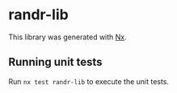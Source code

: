 # randr-lib

This library was generated with [Nx](https://nx.dev).

## Running unit tests

Run `nx test randr-lib` to execute the unit tests.
